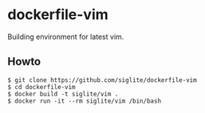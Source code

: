 # dockerfile-vim

Building environment for latest vim.

## Howto

```
$ git clone https://github.com/siglite/dockerfile-vim
$ cd dockerfile-vim
$ docker build -t siglite/vim .
$ docker run -it --rm siglite/vim /bin/bash
```
